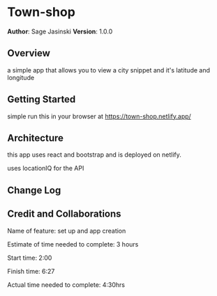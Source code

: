# Town-shop

**Author**: Sage Jasinski
**Version**: 1.0.0

## Overview

a simple app that allows you to view a city snippet and it's latitude and longitude

## Getting Started

simple run this in your browser at https://town-shop.netlify.app/

## Architecture

this app uses react and bootstrap and is deployed on netlify.

uses locationIQ for the API

## Change Log

## Credit and Collaborations

Name of feature: set up and app creation

Estimate of time needed to complete: 3 hours

Start time: 2:00

Finish time: 6:27

Actual time needed to complete: 4:30hrs
